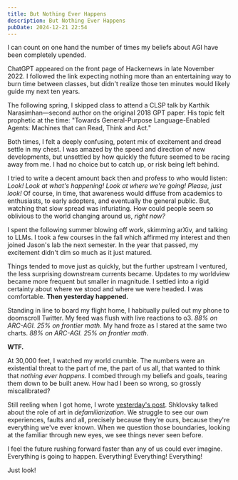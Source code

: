 ```yaml
---
title: But Nothing Ever Happens
description: But Nothing Ever Happens
pubDate: 2024-12-21 22:54
---
```


I can count on one hand the number of times my beliefs about AGI have been completely upended.

ChatGPT appeared on the front page of Hackernews in late November 2022. I followed the link expecting nothing more than an entertaining way to burn time between classes, but didn't realize those ten minutes would likely guide my next ten years.

The following spring, I skipped class to attend a CLSP talk by Karthik Narasimhan—second author on the original 2018 GPT paper. His topic felt prophetic at the time: "Towards General-Purpose Language-Enabled Agents: Machines that can Read, Think and Act."

Both times, I felt a deeply confusing, potent mix of excitement and dread settle in my chest. I was amazed by the speed and direction of new developments, but unsettled by how quickly the future seemed to be racing away from me. I had no choice but to catch up, or risk being left behind.

I tried to write a decent amount back then and profess to who would listen: *Look! Look at what's happening! Look at where we're going! Please, just look!* Of course, in time, that awareness would diffuse from academics to enthusiasts, to early adopters, and eventually the general public. But, watching that slow spread was infuriating. How could people seem so oblivious to the world changing around us, *right now?*

I spent the following summer blowing off work, skimming arXiv, and talking to LLMs. I took a few courses in the fall which affirmed my interest and then joined Jason's lab the next semester. In the year that passed, my excitement didn't dim so much as it just matured.

Things tended to move just as quickly, but the further upstream I ventured, the less surprising downstream currents became. Updates to my worldview became more frequent but smaller in magnitude. I settled into a rigid certainty about where we stood and where we were headed. I was comfortable. **Then yesterday happened.**

Standing in line to board my flight home, I habitually pulled out my phone to doomscroll Twitter. My feed was flush with live reactions to o3. *88% on ARC-AGI. 25% on frontier math.* My hand froze as I stared at the same two charts. *88% on ARC-AGI. 25% on frontier math*.

**WTF.**

At 30,000 feet, I watched my world crumble. The numbers were an existential threat to the part of me, the part of us all, that wanted to think that *nothing ever happens*. I combed through my beliefs and goals, tearing them down to be built anew. How had I been so wrong, so grossly miscalibrated?

Still reeling when I got home, I wrote [yesterday's post](sky-fall). Shklovsky talked about the role of art in _defamiliarization_. We struggle to see our own experiences, faults and all, precisely because they're ours, because they're everything we've ever known. When we question those boundaries, looking at the familiar through new eyes, we see things never seen before.

I feel the future rushing forward faster than any of us could ever imagine. Everything is going to happen. Everything! Everything! Everything!

Just look!
